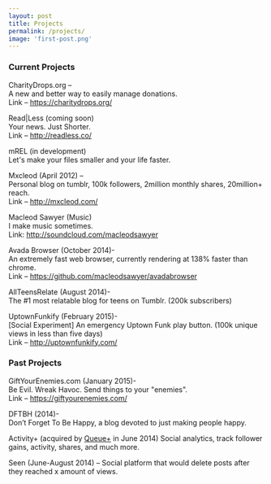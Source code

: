 ```yaml
---
layout: post
title: Projects
permalink: /projects/
image: 'first-post.png'
--- 
```

  
### Current Projects
  
CharityDrops.org &#8211;<br>
A new and better way to easily manage donations.<br>
Link &#8211; <https://charitydrops.org/>

Read|Less (coming soon)<br>
Your news. Just Shorter.<br>
Link &#8211; <http://readless.co/>

mREL (in development)<br>
Let's make your files smaller and your life faster.<br>

Mxcleod (April 2012) &#8211;<br>
Personal blog on tumblr, 100k followers, 2million monthly shares, 20million+ reach.<br>
Link &#8211; <http://mxcleod.com/>

Macleod Sawyer (Music)<br>
I make music sometimes.<br>
Link: <http://soundcloud.com/macleodsawyer>

Avada Browser (October 2014)-<br>
An extremely fast web browser, currently rendering at 138% faster than chrome.<br>
Link &#8211; <https://github.com/macleodsawyer/avadabrowser>

AllTeensRelate (August 2014)-<br>
The #1 most relatable blog for teens on Tumblr. (200k subscribers)
  
UptownFunkify (February 2015)-<br>
[Social Experiment] An emergency Uptown Funk play button. (100k unique views in less than five days)<br>
Link &#8211; <http://uptownfunkify.com/>
      
### Past Projects

GiftYourEnemies.com (January 2015)-<br>
Be Evil. Wreak Havoc. Send things to your "enemies".<br>
Link &#8211; <https://giftyourenemies.com/>

DFTBH (2014)-<br>
Don&#8217;t Forget To Be Happy, a blog devoted to just making people happy.
      
Activity+ (acquired by <a href="http://qplus.io">Queue+</a> in June 2014)
Social analytics, track follower gains, activity, shares, and much more.

Seen (June-August 2014) &#8211;
Social platform that would delete posts after they reached x amount of views.